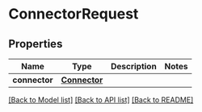 # ConnectorRequest

## Properties
Name | Type | Description | Notes
------------ | ------------- | ------------- | -------------
**connector** | [**Connector**](Connector.md) |  | 

[[Back to Model list]](../README.md#documentation-for-models) [[Back to API list]](../README.md#documentation-for-api-endpoints) [[Back to README]](../README.md)

